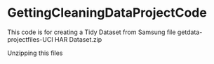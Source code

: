 GettingCleaningDataProjectCode
==============================
This code is for creating a Tidy Dataset from Samsung file getdata-projectfiles-UCI HAR Dataset.zip

Unzipping this files
